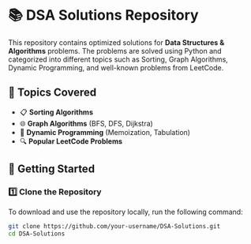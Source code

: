 # 📚 DSA Solutions Repository

This repository contains optimized solutions for **Data Structures & Algorithms** problems. The problems are solved using Python and categorized into different topics such as Sorting, Graph Algorithms, Dynamic Programming, and well-known problems from LeetCode.

## 📌 Topics Covered
- 📋 **Sorting Algorithms**
- 🌐 **Graph Algorithms** (BFS, DFS, Dijkstra)
- 📄 **Dynamic Programming** (Memoization, Tabulation)
- 🔍 **Popular LeetCode Problems**

## 🚀 Getting Started

### 1️⃣ Clone the Repository
To download and use the repository locally, run the following command:
```bash
git clone https://github.com/your-username/DSA-Solutions.git
cd DSA-Solutions

